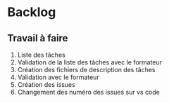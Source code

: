 # Backlog

## Travail à faire 

1. Liste des tâches 
2. Validation de la liste des tâches avec le formateur
3. Création des fichiers de description des tâches
4. Validation avec le formateur 
5. Création des issues 
6. Changement des numéro des issues sur vs code
  